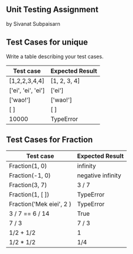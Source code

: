 ## Unit Testing Assignment

by Sivanat Subpaisarn


## Test Cases for unique

Write a table describing your test cases.

| Test case              |  Expected Result    |
|------------------------|---------------------|
| [1,2,2,3,4,4]          |  [1, 2, 3, 4]       |
| ['ei', 'ei', 'ei']     |  ['ei']             |
| ['wao!']               |  ['wao!']         |
| [ ]              | [ ]  |
| 10000   |  TypeError      |


## Test Cases for Fraction

| Test case              |  Expected Result    |
|------------------------|---------------------|
| Fraction(1, 0)                  |  infinity           |
| Fraction(-1, 0)                  |  negative infinity  |
| Fraction(3, 7)                 |  3 / 7              |
| Fraction(1, [ ]) | TypeError|
| Fraction('Mek eiei', 2 )         |TypeError |
| 3 / 7 == 6 / 14        |  True               |
| 7 / 3                  |  7 / 3              |
| 1/2 + 1/2              |  1                  |
| 1/2 * 1/2              |  1/4                |

